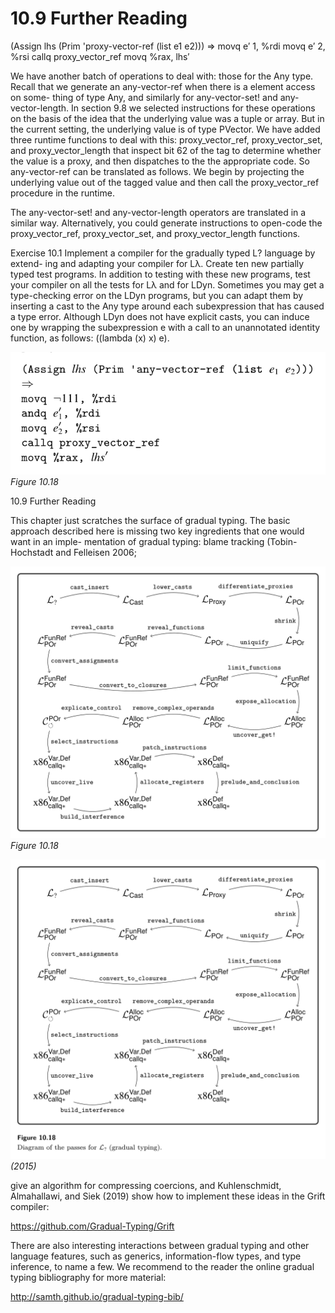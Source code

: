 # 10.9 Further Reading

(Assign lhs (Prim 'proxy-vector-ref (list e1 e2))) ⇒ movq e′ 1, %rdi movq e′ 2, %rsi callq proxy_vector_ref movq %rax, lhs′

We have another batch of operations to deal with: those for the Any type. Recall that we generate an any-vector-ref when there is a element access on some- thing of type Any, and similarly for any-vector-set! and any-vector-length. In section 9.8 we selected instructions for these operations on the basis of the idea that the underlying value was a tuple or array. But in the current setting, the underlying value is of type PVector. We have added three runtime functions to deal with this: proxy_vector_ref, proxy_vector_set, and proxy_vector_length that inspect bit 62 of the tag to determine whether the value is a proxy, and then dispatches to the the appropriate code. So any-vector-ref can be translated as follows. We begin by projecting the underlying value out of the tagged value and then call the proxy_vector_ref procedure in the runtime.

The any-vector-set! and any-vector-length operators are translated in a similar way. Alternatively, you could generate instructions to open-code the proxy_vector_ref, proxy_vector_set, and proxy_vector_length functions.

Exercise 10.1 Implement a compiler for the gradually typed L? language by extend- ing and adapting your compiler for Lλ. Create ten new partially typed test programs. In addition to testing with these new programs, test your compiler on all the tests for Lλ and for LDyn. Sometimes you may get a type-checking error on the LDyn programs, but you can adapt them by inserting a cast to the Any type around each subexpression that has caused a type error. Although LDyn does not have explicit casts, you can induce one by wrapping the subexpression e with a call to an unannotated identity function, as follows: ((lambda (x) x) e).

![Figure 10.18...](images/page_210_vector_cluster_542.png)
*Figure 10.18*

10.9 Further Reading

This chapter just scratches the surface of gradual typing. The basic approach described here is missing two key ingredients that one would want in an imple- mentation of gradual typing: blame tracking (Tobin-Hochstadt and Felleisen 2006;

![Figure 10.18...](images/page_211_vector_cluster_390.png)
*Figure 10.18*

![(2015)...](images/page_211_vector_cluster_430.png)
*(2015)*

give an algorithm for compressing coercions, and Kuhlenschmidt, Almahallawi, and Siek (2019) show how to implement these ideas in the Grift compiler:

https://github.com/Gradual-Typing/Grift

There are also interesting interactions between gradual typing and other language features, such as generics, information-flow types, and type inference, to name a few. We recommend to the reader the online gradual typing bibliography for more material:

http://samth.github.io/gradual-typing-bib/

